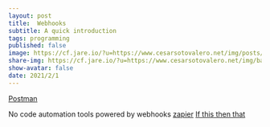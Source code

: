 ```yaml
---
layout: post
title:  Webhooks
subtitle: A quick introduction
tags: programming
published: false
image: https://cf.jare.io/?u=https://www.cesarsotovalero.net/img/posts/backyard.gif
share-img: https://cf.jare.io/?u=https://www.cesarsotovalero.net/img/backyard.gif
show-avatar: false
date: 2021/2/1
---
```


[Postman](https://www.postman.com/)


No code automation tools powered by webhooks
[zapier](https://www.postman.com/)
[If this then that](https://ifttt.com/)
